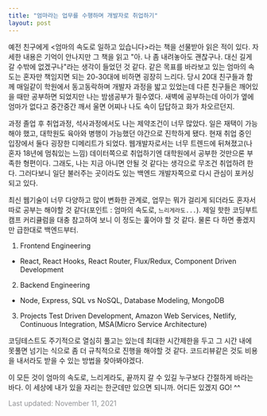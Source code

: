 ```yaml
---
title: "엄마라는 업무를 수행하며 개발자로 취업하기"
layout: post
---
```


예전 친구에게 <엄마의 속도로 일하고 있습니다>라는 책을 선물받아 읽은 적이 있다. 자세한 내용은 기억이 안나지만 그 책을 읽고 "아. 나 좀 내려놓아도 괜찮구나. 대신 길게 갈 수밖에 없겠구나"라는 생각이 들었던 것 같다. 같은 목표를 바라보고 있는 엄마의 속도는 혼자만 책임지면 되는 20-30대에 비하면 굉장히 느리다. 당시 20대 친구들과 함께 매일같이 학원에서 동고동락하며 개발자 과정을 밟고 있었는데 다른 친구들은 깨어있을 때만 공부하면 되었지만 나는 밤샘공부가 필수였다. 새벽에 공부하는데 아이가 옆에 엄마가 없다고 중간중간 깨서 울면 어찌나 나도 속이 답답하고 화가 차오르던지. 

과정 졸업 후 취업과정, 석사과정에서도 나는 제약조건이 너무 많았다. 일은 재택이 가능해야 했고, 대학원도 육아와 병행이 가능했던 야간으로 진학하게 됐다. 현재 취업 중인 입장에서 둘다 굉장한 디메리트가 되었다. 웹개발자로서는 너무 트렌드에 뒤쳐졌고(나혼자 18년에 멈춰있는 느낌) 데이터쪽으로 취업하기엔 대학원에서 공부한 것만으론 부족한 형편이다. 그래도, 나는 지금 아니면 안될 것 같다는 생각으로 무조건 취업하려 한다. 그러다보니 일단 불러주는 곳이라도 있는 백엔드 개발자쪽으로 다시 관심이 포커싱되고 있다.      

최신 웹기술이 너무 다양하고 많이 변화한 관계로, 업무는 뭐가 걸리게 되더라도 혼자서 따로 공부는 해야할 것 같다(포인트 : 엄마의 속도로, `느리게라도...`). 제일 핫한 코딩부트캠프 커리큘럼을 대충 참고하여 보니 이 정도는 훑어야 할 것 같다. 물론 다 하면 좋겠지만 급한대로 백엔드부터.

1. Frontend Engineering
- React, React Hooks, React Router, Flux/Redux, Component Driven Development

2. Backend Engineering
- Node, Express, SQL vs NoSQL, Database Modeling, MongoDB

3. Projects
Test Driven Development, Amazon Web Services, Netlify, Continuous Integration, MSA(Micro Service Architecture)

코딩테스트도 주기적으로 열심히 풀고는 있는데 최대한 시간제한을 두고 그 시간 내에 못풀면 넘기는 식으로 좀 더 규칙적으로 진행을 해야할 것 같다. 코드리뷰같은 것도 비용을 내서라도 받을 수 있는 방법을 찾아봐야겠다.

이 모든 것이 엄마의 속도로, 느리게라도, 끝까지 갈 수 있길 누구보다 간절하게 바라는 바다. 이 세상에 내가 있을 자리는 한군데만 있으면 되니까. 어디든 있겠지 GO! ^^

<font color='#909194'>Last updated: November 11, 2021</font>